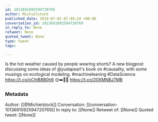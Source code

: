 ```yaml
---
id: 1013691092594720769
author: Michielstock
published_date: 2018-07-02 07:49:24 +00:00
conversation_id: 1013691092594720769
in_reply_to: None
retweet: None
quoted_tweet: None
type: tweet
tags:

---
```


Is the hot weather caused by people wearing shorts? A new blogpost discussing some ideas of @yudapearl's book on #causality, with some musings on ecological modeling. #machineleaning #DataScience https://t.co/oChlB8B0h6 🌞➡️🤸‍♂️ https://t.co/20XMNBJ7MB

### Metadata

Author: [[@Michielstock]]
Conversation: [[conversation-1013691092594720769]]
In reply to: [[None]]
Retweet of: [[None]]
Quoted tweet: [[None]]
